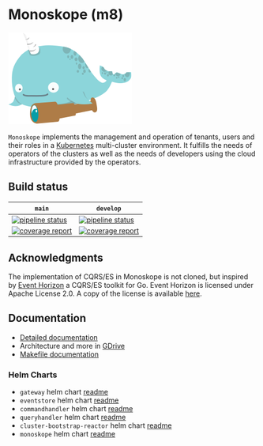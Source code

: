 # Monoskope (m8)

![Monoskope Logo](assets/logo/monoskope.png)

`Monoskope` implements the management and operation of tenants, users and their roles in a [Kubernetes](https://kubernetes.io/) multi-cluster environment. It fulfills the needs of operators of the clusters as well as the needs of developers using the cloud infrastructure provided by the operators.

## Build status

| `main` | `develop` |
| -- | -- |
|[![pipeline status](https://gitlab.figo.systems/platform/monoskope/monoskope/badges/main/pipeline.svg)](https://gitlab.figo.systems/platform/monoskope/monoskope/-/commits/main)|[![pipeline status](https://gitlab.figo.systems/platform/monoskope/monoskope/badges/develop/pipeline.svg)](https://gitlab.figo.systems/platform/monoskope/monoskope/-/commits/develop)
|[![coverage report](https://gitlab.figo.systems/platform/monoskope/monoskope/badges/main/coverage.svg)](https://gitlab.figo.systems/platform/monoskope/monoskope/-/commits/main)|[![coverage report](https://gitlab.figo.systems/platform/monoskope/monoskope/badges/develop/coverage.svg)](https://gitlab.figo.systems/platform/monoskope/monoskope/-/commits/develop)|

## Acknowledgments

The implementation of CQRS/ES in Monoskope is not cloned, but inspired by [Event Horizon](https://github.com/looplab/eventhorizon) a CQRS/ES toolkit for Go.
Event Horizon is licensed under Apache License 2.0. A copy of the license is available [here](EVENTHORIZON_LICENSE).

## Documentation

* [Detailed documentation](docs/README.md)
* Architecture and more in [GDrive](https://drive.google.com/drive/folders/1QEewDHF0LwSLr6aUVoHvMWrFgaJfJLty)
* [Makefile documentation](Makefile.md)

### Helm Charts

* `gateway` helm chart [readme](build/package/helm/gateway/README.md)
* `eventstore` helm chart [readme](build/package/helm/eventstore/README.md)
* `commandhandler` helm chart [readme](build/package/helm/commandhandler/README.md)
* `queryhandler` helm chart [readme](build/package/helm/queryhandler/README.md)
* `cluster-bootstrap-reactor` helm chart [readme](build/package/helm/cluster-bootstrap-reactor/README.md)
* `monoskope` helm chart [readme](build/package/helm/monoskope/README.md)
